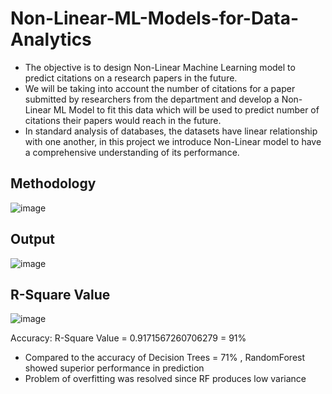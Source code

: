 # Non-Linear-ML-Models-for-Data-Analytics

* The objective is to design Non-Linear Machine Learning model to predict citations on a research papers in the future. 
* We will be taking into account the number of citations for a paper submitted by researchers from the department and develop a Non-Linear ML Model to fit this data which will be used to predict number of citations their papers would reach in the future.
* In standard analysis of databases, the datasets have linear relationship with one another, in this project we introduce Non-Linear model to have a comprehensive understanding of its performance.

## Methodology
![image](https://github.com/Sadhvi19/Non-Linear-ML-Models-for-Data-Analytics/assets/53933893/032ce683-8397-4366-a02f-d1d5d08a4729)

## Output 
![image](https://github.com/Sadhvi19/Non-Linear-ML-Models-for-Data-Analytics/assets/53933893/80e8647c-99d5-4561-9061-6d0e13bd62f9)

## R-Square Value

![image](https://github.com/Sadhvi19/Non-Linear-ML-Models-for-Data-Analytics/assets/53933893/309a55e2-997e-4c32-972e-88a2ff8bf2d3)

Accuracy: R-Square Value
= 0.9171567260706279
= 91%

* Compared to the accuracy of Decision Trees = 71% , RandomForest showed superior performance in prediction
* Problem of overfitting was resolved since RF produces low variance
